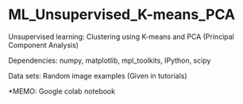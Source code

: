 # ML_Unsupervised_K-means_PCA
 
Unsupervised learning: Clustering using K-means and PCA (Principal Component Analysis)

Dependencies: numpy, matplotlib, mpl_toolkits, IPython, scipy

Data sets: Random image examples (Given in tutorials)

*MEMO: Google colab notebook
